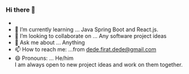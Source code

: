 ### Hi there 👋

<!--
**FiratDede/FiratDede** is a ✨ _special_ ✨ repository because its `README.md` (this file) appears on your GitHub profile.
-->


- 
- 🌱 I’m currently learning ... Java Spring Boot and React.js.
- 👯 I’m looking to collaborate on ... Any software project ideas
- 💬 Ask me about ... Anything
- 📫 How to reach me: ...from dede.firat.dede@gmail.com
- 😄 Pronouns: ... He/him  </br>
I am always open to new project ideas and work on them together. 

